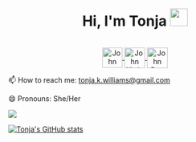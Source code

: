 <div align="center">
 <h1> Hi, I'm Tonja <img src="https://media.giphy.com/media/hvRJCLFzcasrR4ia7z/giphy.gif" width="35px"></h1>
</div>

<br>

<div align="center">
 <a href="https://linkedin.com/in/tonjawilliams" target="_blank">
   <img align="center" alt="John Kirtley | Linkedin " width="40px" src="http://www.prepare1.com/wp-content/uploads/2014/04/linkedin-logo-high-res-1254-1024x1024.jpg"</a>
  
  <a href="https://twitter.com/johnkirtley_" target="_blank">
    <img align="center" alt="John Kirtley | Twitter" width="41px" src="https://raw.githubusercontent.com/anuraghazra/anuraghazra/master/assets/twitter.svg" />
  </a>

  <a href="https://dev.to/johnkirtley_" target="_blank">
    <img align="center" alt="John Dev Profile" width="41px" src="https://cdn4.iconfinder.com/data/icons/logos-and-brands-1/512/84_Dev_logo_logos-512.png" />
  </a>
 </div>

📫 How to reach me: tonja.k.williams@gmail.com

😄 Pronouns: She/Her

![](https://komarev.com/ghpvc/?username=tonjakae&color=blueviolet)

[![Tonja's GitHub stats](https://github-readme-stats.vercel.app/api?username=tonjakae)](https://github.com/tonjakae/github-readme-stats)

<!--
**tonjakae/tonjakae** is a ✨ _special_ ✨ repository because its `README.md` (this file) appears on your GitHub profile.

Here are some ideas to get you started:

- 🔭 I’m currently working on ...
- 🌱 I’m currently learning ...
- 👯 I’m looking to collaborate on ...
- 🤔 I’m looking for help with ...
- 💬 Ask me about ...
- ⚡ Fun fact: ...
-->

